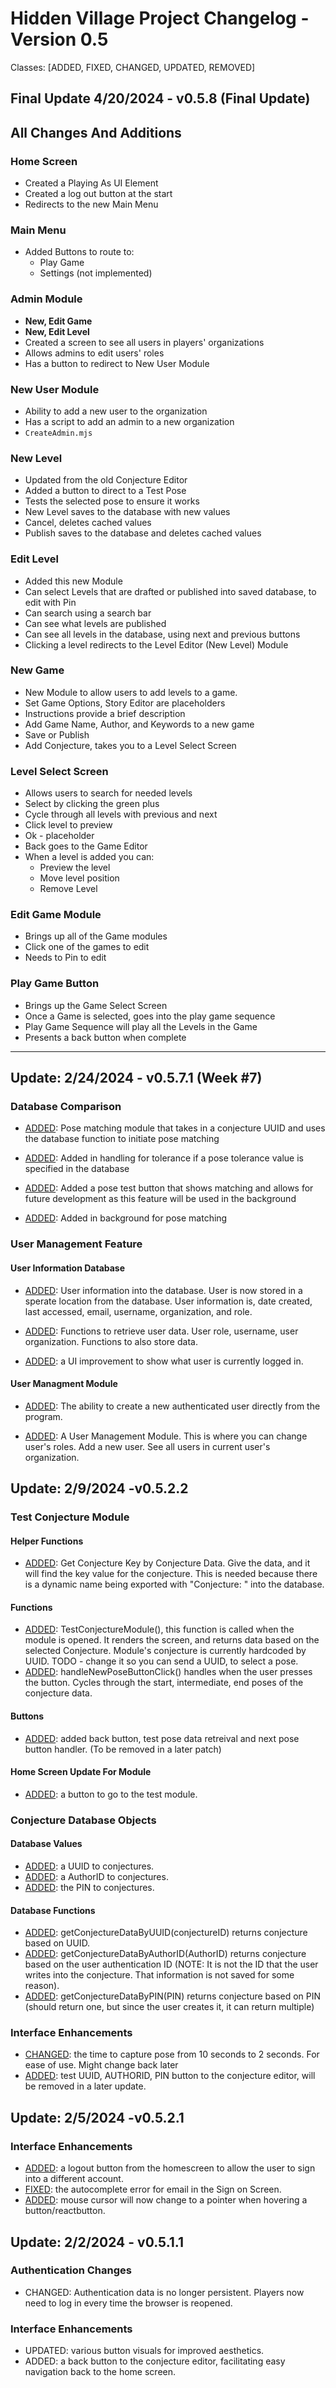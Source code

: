 # Hidden Village Project Changelog - Version 0.5
Classes: [ADDED, FIXED, CHANGED, UPDATED, REMOVED]

## Final Update 4/20/2024 - v0.5.8 (Final Update)
## All Changes And Additions

### Home Screen
- Created a Playing As UI Element
- Created a log out button at the start
- Redirects to the new Main Menu

### Main Menu
- Added Buttons to route to:
  - Play Game
  - Settings (not implemented)

### Admin Module
- **New, Edit Game**
- **New, Edit Level**
- Created a screen to see all users in players' organizations
- Allows admins to edit users' roles
- Has a button to redirect to New User Module

### New User Module
- Ability to add a new user to the organization
- Has a script to add an admin to a new organization
- `CreateAdmin.mjs`

### New Level
- Updated from the old Conjecture Editor
- Added a button to direct to a Test Pose
- Tests the selected pose to ensure it works
- New Level saves to the database with new values
- Cancel, deletes cached values
- Publish saves to the database and deletes cached values

### Edit Level
- Added this new Module
- Can select Levels that are drafted or published into saved database, to edit with Pin
- Can search using a search bar
- Can see what levels are published
- Can see all levels in the database, using next and previous buttons
- Clicking a level redirects to the Level Editor (New Level) Module

### New Game
- New Module to allow users to add levels to a game.
- Set Game Options, Story Editor are placeholders
- Instructions provide a brief description
- Add Game Name, Author, and Keywords to a new game
- Save or Publish
- Add Conjecture, takes you to a Level Select Screen

### Level Select Screen
- Allows users to search for needed levels
- Select by clicking the green plus
- Cycle through all levels with previous and next
- Click level to preview
- Ok - placeholder
- Back goes to the Game Editor
- When a level is added you can:
  - Preview the level
  - Move level position
  - Remove Level

### Edit Game Module
- Brings up all of the Game modules
- Click one of the games to edit
- Needs to Pin to edit

### Play Game Button
- Brings up the Game Select Screen
- Once a Game is selected, goes into the play game sequence
- Play Game Sequence will play all the Levels in the Game
- Presents a back button when complete

-----------------------------------------------------------------------------------------------------------------------------


## Update: 2/24/2024 - v0.5.7.1 (Week #7)
### Database Comparison
- [ADDED](https://github.com/T0rt13/hidden_village_v0.5/pull/11): Pose matching module that takes in a conjecture UUID and uses the database function to initiate pose matching

- [ADDED](https://github.com/T0rt13/hidden_village_v0.5/pull/11): Added in handling for tolerance if a pose tolerance value is specified in the database

- [ADDED](https://github.com/T0rt13/hidden_village_v0.5/pull/11): Added a pose test button that shows matching and allows for future development as this feature will be used in the background

- [ADDED](https://github.com/T0rt13/hidden_village_v0.5/pull/11): Added in background for pose matching

### User Management Feature
#### User Information Database
- [ADDED](https://github.com/T0rt13/hidden_village_v0.5/pull/12): User information into the database. User is now stored in a sperate location from the database. User information is, date created, last accessed, email, username, organization, and role.

- [ADDED](https://github.com/T0rt13/hidden_village_v0.5/pull/12): Functions to retrieve user data. User role, username, user organization. Functions to also store data.

- [ADDED](https://github.com/T0rt13/hidden_village_v0.5/pull/12): a UI improvement to show what user is currently logged in.

#### User Managment Module
- [ADDED](https://github.com/T0rt13/hidden_village_v0.5/pull/12): The ability to create a new authenticated user directly from the program.

- [ADDED](https://github.com/T0rt13/hidden_village_v0.5/pull/12): A User Management Module. This is where you can change user's roles. Add a new user. See all users in current user's organization.

## Update: 2/9/2024 -v0.5.2.2
### Test Conjecture Module
#### Helper Functions 
- [ADDED](https://github.com/T0rt13/hidden_village_v0.5/pull/9): Get Conjecture Key by Conjecture Data. Give the data, and it will find the key value for the conjecture. This is needed because there is a dynamic name being exported with "Conjecture: " into the database.
#### Functions
- [ADDED](https://github.com/T0rt13/hidden_village_v0.5/pull/9): TestConjectureModule(), this function is called when the module is opened. It renders the screen, and returns data based on the selected Conjecture. Module's conjecture is currently hardcoded by UUID. TODO - change it so you can send a UUID, to select a pose.
- [ADDED](https://github.com/T0rt13/hidden_village_v0.5/pull/9): handleNewPoseButtonClick() handles when the user presses the button. Cycles through the start, intermediate, end poses of the conjecture data.
#### Buttons
- [ADDED](https://github.com/T0rt13/hidden_village_v0.5/pull/9): added back button, test pose data retreival and next pose button handler. (To be removed in a later patch)
#### Home Screen Update For Module
- [ADDED](https://github.com/T0rt13/hidden_village_v0.5/pull/9): a button to go to the test module.
### Conjecture Database Objects
#### Database Values
- [ADDED](https://github.com/T0rt13/hidden_village_v0.5/pull/6): a UUID to conjectures.
- [ADDED](https://github.com/T0rt13/hidden_village_v0.5/pull/7): a AuthorID to conjectures.
- [ADDED](https://github.com/T0rt13/hidden_village_v0.5/pull/7): the PIN to conjectures.
#### Database Functions
- [ADDED](https://github.com/T0rt13/hidden_village_v0.5/pull/7): getConjectureDataByUUID(conjectureID) returns conjecture based on UUID.
- [ADDED](https://github.com/T0rt13/hidden_village_v0.5/pull/7): getConjectureDataByAuthorID(AuthorID) returns conjecture based on the user authentication ID (NOTE: It is not the ID that the user writes into the conjecture. That information is not saved for some reason).
- [ADDED](https://github.com/T0rt13/hidden_village_v0.5/pull/7): getConjectureDataByPIN(PIN) returns conjecture based on PIN (should return one, but since the user creates it, it can return multiple) 

### Interface Enhancements
- [CHANGED](https://github.com/T0rt13/hidden_village_v0.5/pull/6): the time to capture pose from 10 seconds to 2 seconds. For ease of use. Might change back later
- [ADDED](https://github.com/T0rt13/hidden_village_v0.5/pull/7): test UUID, AUTHORID, PIN button to the conjecture editor, will be removed in a later update.

## Update: 2/5/2024 -v0.5.2.1
### Interface Enhancements
- [ADDED](https://github.com/T0rt13/hidden_village_v0.5/pull/5): a logout button from the homescreen to allow the user to sign into a different account.
- [FIXED](https://github.com/T0rt13/hidden_village_v0.5/pull/5): the autocomplete error for email in the Sign on Screen.
- [ADDED](https://github.com/T0rt13/hidden_village_v0.5/pull/5): mouse cursor will now change to a pointer when hovering a button/reactbutton.
  
## Update: 2/2/2024 - v0.5.1.1
### Authentication Changes
- CHANGED: Authentication data is no longer persistent. Players now need to log in every time the browser is reopened.

### Interface Enhancements
- UPDATED: various button visuals for improved aesthetics.
- ADDED: a back button to the conjecture editor, facilitating easy navigation back to the home screen.
